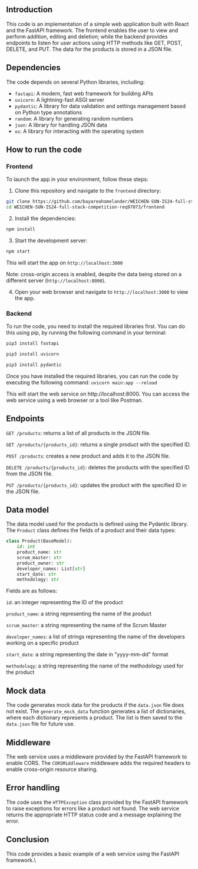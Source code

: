 ## **Introduction**

This code is an implementation of a simple web application built with React and the FastAPI framework. The frontend enables the user to view and perform addition, editing and deletion; while the backend provides endpoints to listen for user actions using HTTP methods like GET, POST, DELETE, and PUT. The data for the products is stored in a JSON file.

## **Dependencies**

The code depends on several Python libraries, including:

- `fastapi`: A modern, fast web framework for building APIs
- `uvicorn`: A lightning-fast ASGI server
- `pydantic`: A library for data validation and settings management based on Python type annotations
- `random`: A library for generating random numbers
- `json`: A library for handling JSON data
- `os`: A library for interacting with the operating system

## **How to run the code**

### Frontend
To launch the app in your environment, follow these steps:
1. Clone this repository and navigate to the `frontend` directory:
```bash
git clone https://github.com/bayareahomelander/WEICHEN-SUN-IS24-full-stack-competition-req97073.git
cd WEICHEN-SUN-IS24-full-stack-competition-req97073/frontend
```
2. Install the dependencies:
```bash
npm install
```
3. Start the development server:
```bash
npm start
```
This will start the app on `http://localhost:3000`

Note: cross-origin access is enabled, despite the data being stored on a different server (`http://localhost:8000`).

4. Open your web browser and navigate to `http://localhost:3000` to view the app.

### Backend
To run the code, you need to install the required libraries first. You can do this using pip, by running the following command in your terminal:
```bash
pip3 install fastapi
```
```bash
pip3 install uvicorn
```
```bash
pip3 install pydantic
```

Once you have installed the required libraries, you can run the code by executing the following command:
`uvicorn main:app --reload`

This will start the web service on http://localhost:8000. You can access the web service using a web browser or a tool like Postman.

## **Endpoints**
`GET /products`: returns a list of all products in the JSON file.

`GET /products/{products_id}`: returns a single product with the specified ID.

`POST /products`: creates a new product and adds it to the JSON file.

`DELETE /products/{products_id}`: deletes the products with the specified ID from the JSON file.

`PUT /products/{products_id}`: updates the product with the specified ID in the JSON file.

## **Data model**
The data model used for the products is defined using the Pydantic library. The `Product` class defines the fields of a product and their data types:
```python
class Product(BaseModel):
    id: int
    product_name: str
    scrum_master: str
    product_owner: str
    developer_names: List[str]
    start_date: str
    methodology: str
```
Fields are as follows:

`id`: an integer representing the ID of the product

`product_name`: a string representing the name of the product

`scrum_master`: a string representing the name of the Scrum Master

`developer_names`: a list of strings representing the name of the developers working on a specific product

`start_date`: a string representing the date in "yyyy-mm-dd" format

`methodology`: a string representing the name of the methodology used for the product

## **Mock data**
The code generates mock data for the products if the `data.json` file does not exist. The `generate_mock_data` function generates a list of dictionaries, where each dictionary represents a product. The list is then saved to the `data.json` file for future use.

## **Middleware**
The web service uses a middleware provided by the FastAPI framework to enable CORS. The `CORSMiddleware` middleware adds the required headers to enable cross-origin resource sharing.

## **Error handling**
The code uses the `HTTPException` class provided by the FastAPI framework to raise exceptions for errors like a product not found. The web service returns the appropriate HTTP status code and a message explaining the error.

## **Conclusion**
This code provides a basic example of a web service using the FastAPI framework.\

